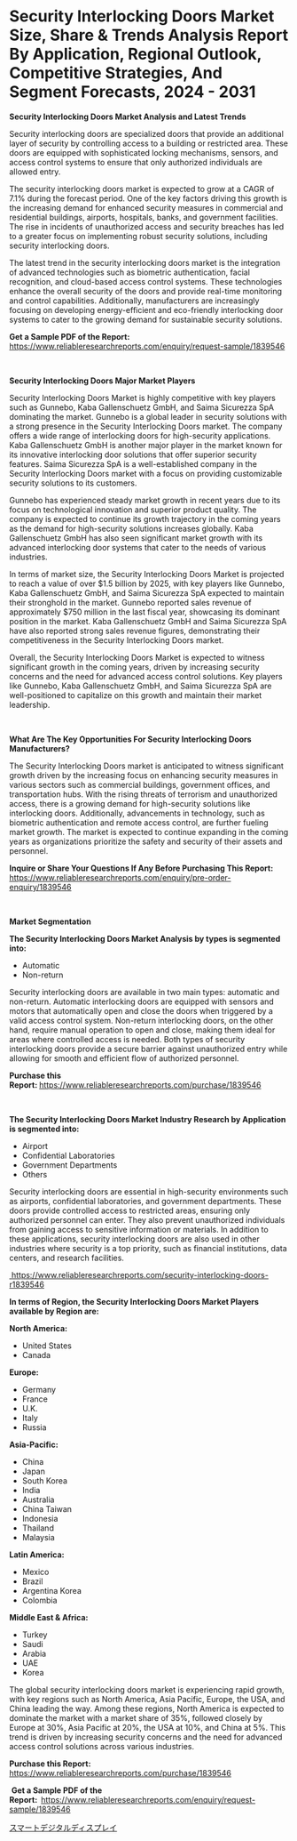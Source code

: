 <p><h1>Security Interlocking Doors Market Size, Share & Trends Analysis Report By Application, Regional Outlook, Competitive Strategies, And Segment Forecasts, 2024 - 2031</h1></p><p><strong>Security Interlocking Doors Market Analysis and Latest Trends</strong></p>
<p><p>Security interlocking doors are specialized doors that provide an additional layer of security by controlling access to a building or restricted area. These doors are equipped with sophisticated locking mechanisms, sensors, and access control systems to ensure that only authorized individuals are allowed entry.</p><p>The security interlocking doors market is expected to grow at a CAGR of 7.1% during the forecast period. One of the key factors driving this growth is the increasing demand for enhanced security measures in commercial and residential buildings, airports, hospitals, banks, and government facilities. The rise in incidents of unauthorized access and security breaches has led to a greater focus on implementing robust security solutions, including security interlocking doors.</p><p>The latest trend in the security interlocking doors market is the integration of advanced technologies such as biometric authentication, facial recognition, and cloud-based access control systems. These technologies enhance the overall security of the doors and provide real-time monitoring and control capabilities. Additionally, manufacturers are increasingly focusing on developing energy-efficient and eco-friendly interlocking door systems to cater to the growing demand for sustainable security solutions.</p></p>
<p><strong>Get a Sample PDF of the Report:&nbsp;</strong> <a href="https://www.reliableresearchreports.com/enquiry/request-sample/1839546">https://www.reliableresearchreports.com/enquiry/request-sample/1839546</a></p>
<p>&nbsp;</p>
<p><strong>Security Interlocking Doors Major Market Players</strong></p>
<p><p>Security Interlocking Doors Market is highly competitive with key players such as Gunnebo, Kaba Gallenschuetz GmbH, and Saima Sicurezza SpA dominating the market. Gunnebo is a global leader in security solutions with a strong presence in the Security Interlocking Doors market. The company offers a wide range of interlocking doors for high-security applications. Kaba Gallenschuetz GmbH is another major player in the market known for its innovative interlocking door solutions that offer superior security features. Saima Sicurezza SpA is a well-established company in the Security Interlocking Doors market with a focus on providing customizable security solutions to its customers.</p><p>Gunnebo has experienced steady market growth in recent years due to its focus on technological innovation and superior product quality. The company is expected to continue its growth trajectory in the coming years as the demand for high-security solutions increases globally. Kaba Gallenschuetz GmbH has also seen significant market growth with its advanced interlocking door systems that cater to the needs of various industries.</p><p>In terms of market size, the Security Interlocking Doors Market is projected to reach a value of over $1.5 billion by 2025, with key players like Gunnebo, Kaba Gallenschuetz GmbH, and Saima Sicurezza SpA expected to maintain their stronghold in the market. Gunnebo reported sales revenue of approximately $750 million in the last fiscal year, showcasing its dominant position in the market. Kaba Gallenschuetz GmbH and Saima Sicurezza SpA have also reported strong sales revenue figures, demonstrating their competitiveness in the Security Interlocking Doors market.</p><p>Overall, the Security Interlocking Doors Market is expected to witness significant growth in the coming years, driven by increasing security concerns and the need for advanced access control solutions. Key players like Gunnebo, Kaba Gallenschuetz GmbH, and Saima Sicurezza SpA are well-positioned to capitalize on this growth and maintain their market leadership.</p></p>
<p>&nbsp;</p>
<p><strong>What Are The Key Opportunities For Security Interlocking Doors Manufacturers?</strong></p>
<p><p>The Security Interlocking Doors market is anticipated to witness significant growth driven by the increasing focus on enhancing security measures in various sectors such as commercial buildings, government offices, and transportation hubs. With the rising threats of terrorism and unauthorized access, there is a growing demand for high-security solutions like interlocking doors. Additionally, advancements in technology, such as biometric authentication and remote access control, are further fueling market growth. The market is expected to continue expanding in the coming years as organizations prioritize the safety and security of their assets and personnel.</p></p>
<p><strong>Inquire or Share Your Questions If Any Before Purchasing This Report:</strong> <a href="https://www.reliableresearchreports.com/enquiry/pre-order-enquiry/1839546">https://www.reliableresearchreports.com/enquiry/pre-order-enquiry/1839546</a></p>
<p>&nbsp;</p>
<p><strong>Market Segmentation</strong></p>
<p><strong>The Security Interlocking Doors Market Analysis by types is segmented into:</strong></p>
<p><ul><li>Automatic</li><li>Non-return</li></ul></p>
<p><p>Security interlocking doors are available in two main types: automatic and non-return. Automatic interlocking doors are equipped with sensors and motors that automatically open and close the doors when triggered by a valid access control system. Non-return interlocking doors, on the other hand, require manual operation to open and close, making them ideal for areas where controlled access is needed. Both types of security interlocking doors provide a secure barrier against unauthorized entry while allowing for smooth and efficient flow of authorized personnel.</p></p>
<p><strong>Purchase this Report:&nbsp;</strong><a href="https://www.reliableresearchreports.com/purchase/1839546">https://www.reliableresearchreports.com/purchase/1839546</a></p>
<p>&nbsp;</p>
<p><strong>The Security Interlocking Doors Market Industry Research by Application is segmented into:</strong></p>
<p><ul><li>Airport</li><li>Confidential Laboratories</li><li>Government Departments</li><li>Others</li></ul></p>
<p><p>Security interlocking doors are essential in high-security environments such as airports, confidential laboratories, and government departments. These doors provide controlled access to restricted areas, ensuring only authorized personnel can enter. They also prevent unauthorized individuals from gaining access to sensitive information or materials. In addition to these applications, security interlocking doors are also used in other industries where security is a top priority, such as financial institutions, data centers, and research facilities.</p></p>
<p><a href="https://www.reliableresearchreports.com/security-interlocking-doors-r1839546">&nbsp;https://www.reliableresearchreports.com/security-interlocking-doors-r1839546</a></p>
<p><strong>In terms of Region, the Security Interlocking Doors Market Players available by Region are:</strong></p>
<p>
    <p> <strong> North America: </strong>
        <ul>
            <li>United States</li>
            <li>Canada</li>
        </ul>
        </p> 
    <p> <strong> Europe: </strong>
        <ul>
            <li>Germany</li>
            <li>France</li>
            <li>U.K.</li>
            <li>Italy</li>
            <li>Russia</li>
        </ul>
        </p> 
    <p> <strong> Asia-Pacific: </strong>
        <ul>
            <li>China</li>
            <li>Japan</li>
            <li>South Korea</li>
            <li>India</li>
            <li>Australia</li>
            <li>China Taiwan</li>
            <li>Indonesia</li>
            <li>Thailand</li>
            <li>Malaysia</li>
        </ul>
        </p> 
    <p> <strong> Latin America: </strong>
        <ul>
            <li>Mexico</li>
            <li>Brazil</li>
            <li>Argentina Korea</li>
            <li>Colombia</li>
        </ul>
        </p> 
    <p> <strong> Middle East & Africa: </strong>
        <ul>
            <li>Turkey</li>
            <li>Saudi</li>
            <li>Arabia</li>
            <li>UAE</li>
            <li>Korea</li>
        </ul>
    </p>
    </p>
<p><p>The global security interlocking doors market is experiencing rapid growth, with key regions such as North America, Asia Pacific, Europe, the USA, and China leading the way. Among these regions, North America is expected to dominate the market with a market share of 35%, followed closely by Europe at 30%, Asia Pacific at 20%, the USA at 10%, and China at 5%. This trend is driven by increasing security concerns and the need for advanced access control solutions across various industries.</p></p>
<p><strong>Purchase this Report: </strong><a href="https://www.reliableresearchreports.com/purchase/1839546">https://www.reliableresearchreports.com/purchase/1839546</a></p>
<p>&nbsp;<strong>Get a Sample PDF of the Report:&nbsp;&nbsp;</strong><a href="https://www.reliableresearchreports.com/enquiry/request-sample/1839546">https://www.reliableresearchreports.com/enquiry/request-sample/1839546</a></p>
<p><strong></strong></p>
<p><p><a href="https://medium.com/@amandasantosxavier51/%E3%82%B9%E3%83%9E%E3%83%BC%E3%83%88%E3%83%87%E3%82%B8%E3%82%BF%E3%83%AB%E3%83%87%E3%82%A3%E3%82%B9%E3%83%97%E3%83%AC%E3%82%A4%E5%B8%82%E5%A0%B4%E3%81%AE%E8%A6%8F%E6%A8%A1-cagr-%E3%83%88%E3%83%AC%E3%83%B3%E3%83%892024-2030-f4ac429b9be5">スマートデジタルディスプレイ</a></p></p>